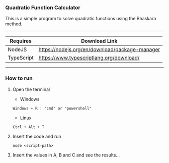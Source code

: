 
### Quadratic Function Calculator
This is a simple program to solve quadratic functions using the Bhaskara method.

---

| Requires   | Download Link                                  |
|------------|------------------------------------------------|
| NodeJS     | https://nodejs.org/en/download/package-manager |
| TypeScript | https://www.typescriptlang.org/download/       |

---

### How to run
1. Open the terminal
   
   - Windows
   ```
   Windows + R : "cmd" or "powershell"
   ```
   
   - Linux
   ```
   Ctrl + Alt + T
   ```
   
2. Insert the code and run
   ```
   node <script-path>
   ```
   
3. Insert the values in A, B and C and see the results...

